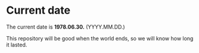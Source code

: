 # Current date

The current date is **1978.06.30.** (YYYY.MM.DD.)

This repository will be good when the world ends, so we will know how long it lasted.